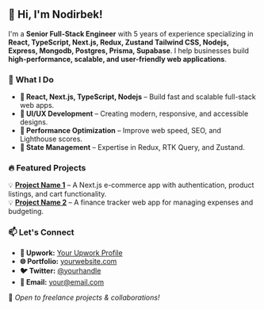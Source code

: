 ## 👋 Hi, I'm Nodirbek!

I'm a **Senior Full-Stack Engineer** with 5 years of experience specializing in **React, TypeScript, Next.js, Redux, Zustand Tailwind CSS, Nodejs, Express, Mongodb, Postgres, Prisma, Supabase**. I help businesses build **high-performance, scalable, and user-friendly web applications**.

### 🚀 **What I Do**
- **🔹 React, Next.js, TypeScript, Nodejs** – Build fast and scalable full-stack web apps.
- **🔹 UI/UX Development** – Creating modern, responsive, and accessible designs.
- **🔹 Performance Optimization** – Improve web speed, SEO, and Lighthouse scores.
- **🔹 State Management** – Expertise in Redux, RTK Query, and Zustand.

### 🔥 **Featured Projects**
💡 **[Project Name 1](https://github.com/your-repo)** – A Next.js e-commerce app with authentication, product listings, and cart functionality.  
💡 **[Project Name 2](https://github.com/your-repo)** – A finance tracker web app for managing expenses and budgeting.  

### 📫 **Let's Connect**
- **💼 Upwork:** [Your Upwork Profile](https://www.upwork.com/freelancers/~yourprofile)  
- **🌐 Portfolio:** [yourwebsite.com](https://yourwebsite.com)  
- **🐦 Twitter:** [@yourhandle](https://twitter.com/yourhandle)  
- **📩 Email:** your@email.com  

🔹 *Open to freelance projects & collaborations!*  

